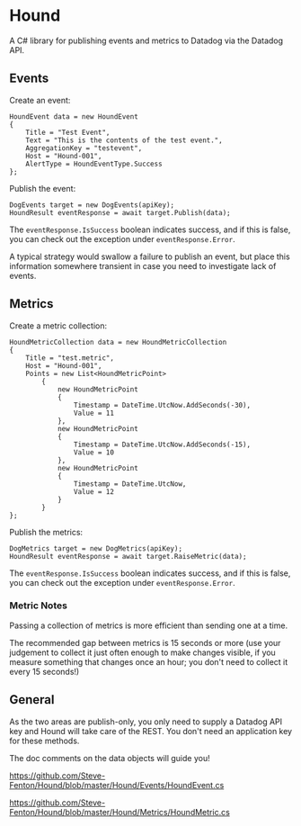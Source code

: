 # Hound

A C# library for publishing events and metrics to Datadog via the Datadog API.

## Events

Create an event:

    HoundEvent data = new HoundEvent
    {
        Title = "Test Event",
        Text = "This is the contents of the test event.",
        AggregationKey = "testevent",
        Host = "Hound-001",
        AlertType = HoundEventType.Success
    };

Publish the event:

    DogEvents target = new DogEvents(apiKey);
    HoundResult eventResponse = await target.Publish(data);

The ```eventResponse.IsSuccess``` boolean indicates success, and if this is false, you can check out the exception under ```eventResponse.Error```.

A typical strategy would swallow a failure to publish an event, but place this information somewhere transient in case you need to investigate lack of events.

## Metrics

Create a metric collection:

    HoundMetricCollection data = new HoundMetricCollection
    {
        Title = "test.metric",
        Host = "Hound-001",
        Points = new List<HoundMetricPoint>
            {
                new HoundMetricPoint
                {
                    Timestamp = DateTime.UtcNow.AddSeconds(-30),
                    Value = 11
                },
                new HoundMetricPoint
                {
                    Timestamp = DateTime.UtcNow.AddSeconds(-15),
                    Value = 10
                },
                new HoundMetricPoint
                {
                    Timestamp = DateTime.UtcNow,
                    Value = 12
                }
            }
    };

Publish the metrics:

    DogMetrics target = new DogMetrics(apiKey);
    HoundResult eventResponse = await target.RaiseMetric(data);

The ```eventResponse.IsSuccess``` boolean indicates success, and if this is false, you can check out the exception under ```eventResponse.Error```.

### Metric Notes

Passing a collection of metrics is more efficient than sending one at a time.

The recommended gap between metrics is 15 seconds or more (use your judgement to collect it just often enough to make changes visible, if you measure something that changes once an hour; you don't need to collect it every 15 seconds!)

## General

As the two areas are publish-only, you only need to supply a Datadog API key and Hound will take care of the REST. You don't need an application key for these methods.

The doc comments on the data objects will guide you!

https://github.com/Steve-Fenton/Hound/blob/master/Hound/Events/HoundEvent.cs

https://github.com/Steve-Fenton/Hound/blob/master/Hound/Metrics/HoundMetric.cs